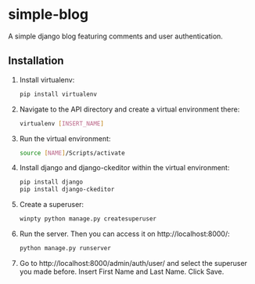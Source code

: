 # simple-blog

A simple django blog featuring comments and user authentication.

## Installation
1. Install virtualenv:

    ```bash
    pip install virtualenv
    ```
    
2. Navigate to the API directory and create a virtual environment there:
 
    ```bash
    virtualenv [INSERT_NAME]
    ```
    
3. Run the virtual environment:
 
    ```bash
    source [NAME]/Scripts/activate
    ```
    
 
4. Install django and django-ckeditor within the virtual environment:
 
    ```bash
    pip install django
    pip install django-ckeditor
    ```
5. Create a superuser:
 
    ```bash
    winpty python manage.py createsuperuser
    ```
    
6. Run the server. Then you can access it on http://localhost:8000/:
    ```bash
    python manage.py runserver
    ```
7. Go to http://localhost:8000/admin/auth/user/ and select the superuser you made before. Insert First Name and Last Name. Click Save.
    
    
    
    
    
